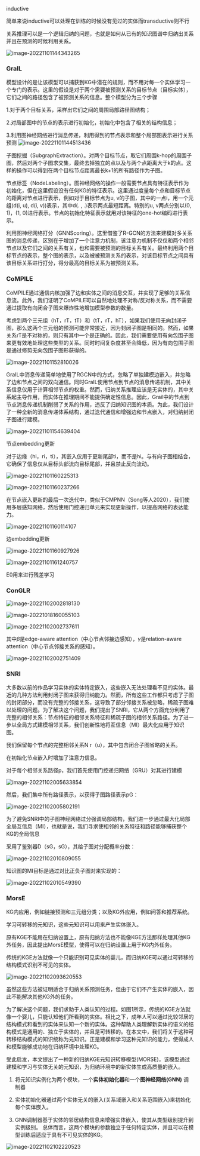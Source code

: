 inductive

简单来说inductive可以处理在训练的时候没有见过的实体而transductive则不行

关系推理可以是一个逻辑归纳的问题，也就是如何从已有的知识图谱中归纳出关系并且在预测的时候利用关系。

![image-20221101144343265](inductive.assets/image-20221101144343265.png)

### GraIL

模型设计的是让该模型可以捕获到KG中潜在的规则，而不用对每一个实体学习一个专门的表示。这里的假设是对于两个需要被预测关系的目标节点（目标实体），它们之间的路径包含了被预测关系的信息。整个模型分为三个步骤

1.对于两个目标关系，采样出它们之间的周围局部路径图结构；

2.对局部图中的节点的表示进行初始化，初始化中包含了相关的结构信息；

3.利用图神经网络进行消息传递，利用得到的节点表示和整个局部图表示进行关系预测
![image-20221101144513436](inductive.assets/image-20221101144513436.png)

子图挖掘（SubgraphExtraction）。对两个目标节点，取它们周围k-hop的周围子图，然后对两个子图求交集，最终去掉独立的点以及与两个点距离大于k的点。这样的操作可以得到在两个目标节点距离最长k+1的所有路径作为子图。

节点标签（NodeLabeling）。图神经网络的操作一般需要节点具有特征表示作为初始化，但在这里假设没有任何KG的特征表示。这里通过度量每个点和目标节点的距离对节点进行表示，例如对于目标节点为u, v的子图，其中的一点i，用一个元组(d(i, u), d(i, v))表示，其中d(. , .)表示两点最短距离。特别的u, v两点分别以(0, 1)，(1, 0)进行表示。节点的初始化特征表示就用对该特征的one-hot编码进行表示。

利用图神经网络打分（GNNScoring）。这里借鉴了R-GCN的方法来建模对多关系图的消息传递，区别在于增加了一个注意力机制，该注意力机制不仅仅和两个相邻节点以及它们之间的关系有关，也和需要被预测的目标关系有关。最终利用两个目标节点的表示，整个图的表示，以及被被预测关系的表示，对该目标节点之间具有该目标关系进行打分，得分最高的目标关系为被预测关系。

### CoMPILE

CoMPILE通过通信内核加强了边和实体之间的消息交互，并实现了足够的关系信息流。此外，我们证明了CoMPILE可以自然地处理不对称/反对称关系，而不需要通过提取有向闭合子图来爆炸性地增加模型参数的数量。

考虑到两个三元组（hT，rT，tT）和（tT，rT，hT），如果我们使用无向封闭子图，那么这两个三元组的预测可能非常接近，因为封闭子图是相同的。然而，如果关系rT是不对称的，则只有其中一个是正确的。因此，我们需要使用有向包围子图来更有效地处理这些类型的关系。同时时间复杂度甚至会降低，因为有向包围子图是通过修剪无向包围子图形获得的。

![image-20221101152810026](inductive.assets/image-20221101152810026.png)

GraIL中消息传递简单地使用了RGCN中的方式，忽略了单独建模边嵌入，并忽略了边和节点之间的双向通信。同时GraIL使用节点到节点的消息传递机制，其中关系信息仅用于计算相邻节点的权重。然而，归纳关系推理应该是无实体的，其中关系起主导作用，而实体在推理期间不能提供确定性信息。因此，Grail中的节点到节点消息传递机制削弱了关系的作用，违反了归纳知识图的本质。为此，我们设计了一种全新的消息传递体系结构，通过迭代通信和增强边和节点嵌入，对归纳封闭子图进行建模。

![image-20221101154639404](inductive.assets/image-20221101154639404.png)

节点embedding更新

对于边缘（hi，ri，ti），其嵌入仅用于更新尾部ti，而不是hi。与有向子图相结合，它确保了信息仅从目标头部流向目标尾部，并且禁止反向流动。

![image-20221101160225313](inductive.assets/image-20221101160225313.png)

![image-20221101160237266](inductive.assets/image-20221101160237266.png)

在节点嵌入更新的最后一次迭代中，类似于CMPNN（Song等人2020），我们使用多层感知网络，然后使用门控递归单元来实现更新操作，以提高网络的表达能力。

![image-20221101160114107](inductive.assets/image-20221101160114107.png)

边embedding更新

![image-20221101160927926](inductive.assets/image-20221101160927926.png)

![image-20221101161240757](inductive.assets/image-20221101161240757.png)

E0用来进行残差学习

### ConGLR

![image-20221102002818130](inductive.assets/image-20221102002818130.png)

![image-20221018160055103](inductive.assets/image-20221018160055103.png)

![image-20221102002737611](inductive.assets/image-20221102002737611.png)

其中$\beta$是edge-aware attention（中心节点邻接边感知），$\gamma$是relation-aware attention（中心节点邻接关系的感知）。

![image-20221102002751409](inductive.assets/image-20221102002751409.png)

### SNRI

大多数以前的作品学习实体的实体特定嵌入，这些嵌入无法处理看不见的实体。最近的几种方法利用封闭子图来获得归纳能力。然而，所有这些工作都只考虑了子图的封闭部分，而没有完整的邻接关系，这导致了部分邻接关系被忽略，稀疏子图难以处理的问题。为了解决这个问题，我们提出了SNRI，它从两个方面充分利用了完整的相邻关系：节点特征的相邻关系特征和稀疏子图的相邻关系路径。为了进一步以全局方式建模相邻关系，我们创新性地将互信息（MI）最大化应用于知识图。

我们保留每个节点的完整相邻关系N r（u），其中包含闭合子图省略的关系。

在初始化节点嵌入时增加了注意力信息。

对于每个相邻关系路径p，我们首先使用门控递归网络（GRU）对其进行建模

![image-20221102005633854](inductive.assets/image-20221102005633854.png)

然后，我们集中所有路径表示，以获得子图路径表示pG：

![image-20221102005802191](inductive.assets/image-20221102005802191.png)

为了避免SNRI中的子图神经网络过分强调局部结构，我们进一步通过最大化局部全局互信息（MI），也就是说，我们寻求使相邻的关系特征和路径能够捕获整个KG的全局信息

采用了鉴别器D（sG，sG），其给子图对分配概率分数：

![image-20221102010809055](inductive.assets/image-20221102010809055.png)



知识图的MI目标是通过对比正负子图对来实现的：

![image-20221102010549390](inductive.assets/image-20221102010549390.png)

### MorsE

KG内应用，例如链接预测和三元组分类；以及KG外应用，例如问答和推荐系统。

学习可转移的元知识，这些元知识可以用来产生实体嵌入。

原有KGE不能用在归纳设置上，原有归纳方法也不能像KGE方法那样处理其他KG外任务，因此提出MorsE模型，使得可以在归纳设置上用于KG内外任务。

传统的KGE方法就像一个只能识别可见实体的婴儿，而归纳KGE可以通过可转移的结构模式识别不可见的实体。

![image-20221102093620553](inductive.assets/image-20221102093620553.png)

虽然这些方法被证明适合于归纳关系预测任务，但由于它们不产生实体的嵌入，因此不能解决其他KG外的任务。

为了解决这个问题，我们求助于人类认知的过程。如图1所示，传统的KGE方法就像一个婴儿，只能认知他们所看到的实体。相比之下，成年人可以通过比较邻居的结构模式和看到的实体来认知一个新的实体。这种帮助人类理解新实体的语义的结构模式是通用的、独立于实体的，并且是可转移的。在本文中，我们将关于这种可转移结构模式的知识统称为元知识。正是建模和学习这种元知识的能力，使得成人和模型能够成功地在归纳环境中处理KG。

受此启发，本文提出了一种新的归纳KGE元知识转移模型(MORSE)，该模型通过建模和学习与实体无关的元知识，为归纳环境中的新实体生成高质量的嵌入。

1. 将元知识实例化为两个模块，一个**实体初始化器**和一个**图神经网络(GNN)** 调制器

2. 实体初始化器通过两个实体无关的嵌入(关系域嵌入和关系范围嵌入)来初始化每个实体嵌入。

3. GNN调制器基于实体的邻居结构信息来增强实体嵌入，使其从类型级别提升到实例级别。
   总体而言，这两个模块的参数独立于任何特定实体，并且可以在模型训练后适应于具有不可见实体的KG。

![image-20221102102220523](inductive.assets/image-20221102102220523.png)